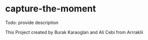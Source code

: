 # capture-the-moment
Todo: provide description

This Project created by Burak Karaoglan
and Ali Cebi from Arrraklii
